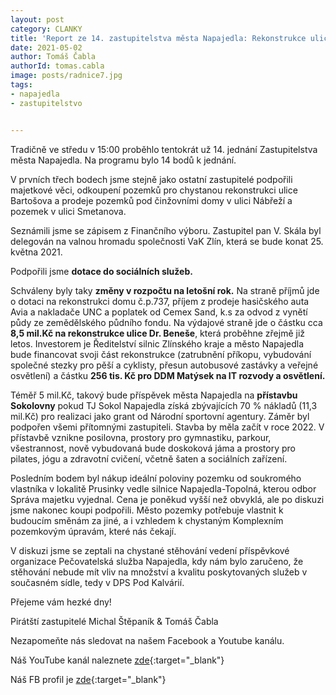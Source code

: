 ```yaml
---
layout: post
category: CLANKY
title: 'Report ze 14. zastupitelstva města Napajedla: Rekonstrukce ulice Dr. Beneše a přístavba Sokolovny'
date: 2021-05-02
author: Tomáš Čabla
authorId: tomas.cabla
image: posts/radnice7.jpg
tags: 
- napajedla 
- zastupitelstvo


---
```

Tradičně ve středu v 15:00 proběhlo tentokrát už 14. jednání Zastupitelstva města Napajedla. Na programu bylo 14 bodů k jednání. 

V prvních třech bodech jsme stejně jako ostatní zastupitelé podpořili majetkové věci, odkoupení pozemků pro chystanou rekonstrukci ulice Bartošova a prodeje pozemků pod činžovními domy v ulici Nábřeží a pozemek v ulici Smetanova. 

Seznámili jsme se zápisem z Finančního výboru. Zastupitel pan V. Skála byl delegován na valnou hromadu společnosti VaK Zlín, která se bude konat 25. května 2021. 

Podpořili jsme **dotace do sociálních služeb.** 

Schváleny byly taky **změny v rozpočtu na letošní rok.** Na straně příjmů jde o dotaci na rekonstrukci domu č.p.737, příjem z prodeje hasičského auta Avia a nakladače UNC a poplatek od Cemex Sand, k.s za odvod z vynětí půdy ze zemědělského půdního fondu. 
Na výdajové straně jde o částku cca **8,5 mil.Kč na rekonstrukce ulice Dr. Beneše**, která proběhne zřejmě již letos. Investorem je Ředitelství silnic Zlínského kraje a město Napajedla bude financovat svoji část rekonstrukce (zatrubnění příkopu, vybudování společné stezky pro pěší a cyklisty, přesun autobusové zastávky a veřejné osvětlení) a částku **256 tis. Kč pro DDM Matýsek na IT rozvody a osvětlení.**

Téměř 5 mil.Kč, takový bude příspěvek města Napajedla na **přístavbu Sokolovny** pokud TJ Sokol Napajedla získá zbývajících 70 % nákladů (11,3 mil.Kč) pro realizaci jako grant od Národní sportovní agentury. Záměr byl podpořen všemi přítomnými zastupiteli. Stavba by měla začít v roce 2022. V přístavbě vznikne posilovna, prostory pro gymnastiku, parkour, všestrannost, nově vybudovaná bude doskoková jáma a prostory pro pilates, jógu a zdravotní cvičení, včetně šaten a sociálních zařízení.
 
Posledním bodem byl nákup ideální poloviny pozemku od soukromého vlastníka v lokalitě Prusinky vedle silnice Napajedla-Topolná, kterou odbor Správa majetku vyjednal. Cena je poněkud vyšší než obvyklá, ale po diskuzi jsme nakonec koupi podpořili. Město pozemky potřebuje vlastnit k budoucím směnám za jiné, a i vzhledem k chystaným Komplexním pozemkovým úpravám, které nás čekají. 

V diskuzi jsme se zeptali na chystané stěhování vedení příspěvkové organizace Pečovatelská služba Napajedla, kdy nám bylo zaručeno, že stěhování nebude mít vliv na množství a kvalitu poskytovaných služeb v současném sídle, tedy v DPS Pod Kalvárií.

Přejeme vám hezké dny!

Pirátští zastupitelé Michal Štěpaník & Tomáš Čabla

Nezapomeňte nás sledovat na našem Facebook a Youtube kanálu.



Náš YouTube kanál naleznete [zde](https://www.youtube.com/channel/UCgoN2Mo3r-xe0iO6N5HRWHA){:target="_blank"}

Náš FB profil je [zde](https://www.facebook.com/piratinapa){:target="_blank"}

